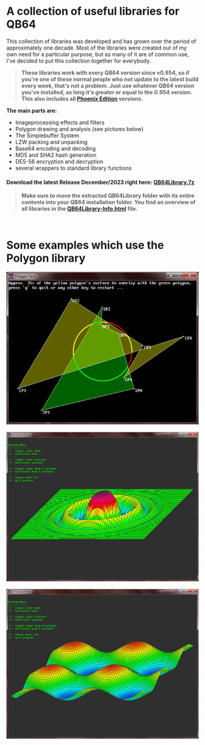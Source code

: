 # A collection of useful libraries for QB64
This collection of libraries was developed and has grown over the period of approximately one decade. Most of the libraries were created out of my own need for a particular purpose, but as many of it are of common use, I've decided to put this collection together for everybody.

>**These libraries work with every QB64 version since v0.954, so if you're one of these normal people who not update to the latest build every week, that's not a problem. Just use whatever QB64 version you've installed, as long it's greater or equal to the 0.954 version. This also includes all [Phoenix Edition](https://github.com/QB64-Phoenix-Edition/QB64pe/releases) versions.**

**The main parts are:**

- Imageprocessing effects and filters
- Polygon drawing and analysis (see pictures below)
- The Simplebuffer System
- LZW packing and unpacking
- Base64 encoding and decoding
- MD5 and SHA2 hash generation
- DES-56 encryption and decryption
- several wrappers to standard library functions

#### Download the latest Release December/2023 right here: [QB64Library.7z](https://github.com/RhoSigma-QB64/QB64Library/raw/main/QB64Library.7z)

>**Make sure to move the extracted QB64Library folder with its entire contents into your QB64 installation folder. You find an overview of all libraries in the [QB64Library-Info.html](https://htmlpreview.github.io/?https://github.com/RhoSigma-QB64/QB64Library/blob/main/QB64Library/QB64Library-Info.html) file.**

<br>

# Some examples which use the Polygon library
![PolygonTest](PolyTest.png)
<br><br>
![3dFunc-1](3dFunc-1.png)
<br><br>
![3dFunc-2](3dFunc-2.png)
